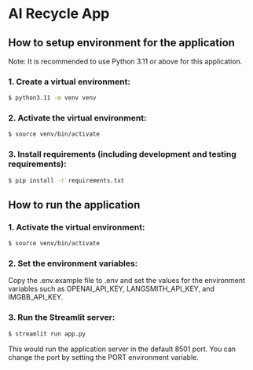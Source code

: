 # AI Recycle App

## How to setup environment for the application
Note: It is recommended to use Python 3.11 or above for this application.
### 1. Create a virtual environment:
```bash
$ python3.11 -m venv venv
```
### 2. Activate the virtual environment:
```bash
$ source venv/bin/activate
```
### 3. Install requirements (including development and testing requirements):
```bash
$ pip install -r requirements.txt
```

## How to run the application
### 1. Activate the virtual environment:
```bash
$ source venv/bin/activate
```
### 2. Set the environment variables:
Copy the .env.example file to .env and set the values for the environment variables such as OPENAI_API_KEY, LANGSMITH_API_KEY, and IMGBB_API_KEY.
### 3. Run the Streamlit server:
```bash
$ streamlit run app.py
```
This would run the application server in the default 8501 port. You can change the port by setting the PORT environment variable.
